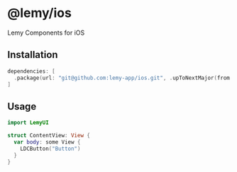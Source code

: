 # @lemy/ios
Lemy Components for iOS

## Installation
```swift
dependencies: [
  .package(url: "git@github.com:lemy-app/ios.git", .upToNextMajor(from: "0.0.0"))
]
```

## Usage
```swift
import LemyUI

struct ContentView: View {
  var body: some View {
    LDCButton("Button")
  }
}
```
